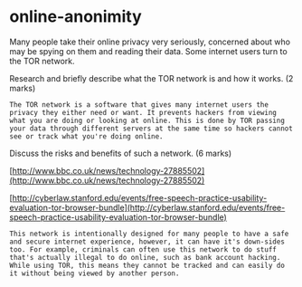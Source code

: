 online-anonimity
================

Many people take their online privacy very seriously, concerned about who may be spying on them and reading their data. Some internet users turn to the TOR network.

Research and briefly describe what the TOR network is and how it works. (2 marks)

```
The TOR network is a software that gives many internet users the privacy they either need or want. It prevents hackers from viewing what you are doing or looking at online. This is done by TOR passing your data through different servers at the same time so hackers cannot see or track what you're doing online.
```

Discuss the risks and benefits of such a network. (6 marks)

[http://www.bbc.co.uk/news/technology-27885502](http://www.bbc.co.uk/news/technology-27885502)

[http://cyberlaw.stanford.edu/events/free-speech-practice-usability-evaluation-tor-browser-bundle](http://cyberlaw.stanford.edu/events/free-speech-practice-usability-evaluation-tor-browser-bundle)


```
This network is intentionally designed for many people to have a safe and secure internet experience, however, it can have it's down-sides too. For example, criminals can often use this network to do stuff that's actually illegal to do online, such as bank account hacking. While using TOR, this means they cannot be tracked and can easily do it without being viewed by another person.
```
